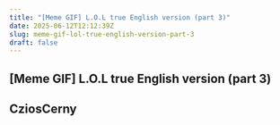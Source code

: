 ```yaml
---
title: "[Meme GIF] L.O.L true English version (part 3)"
date: 2025-06-12T12:12:39Z
slug: meme-gif-lol-true-english-version-part-3
draft: false
---
```


## [Meme GIF] L.O.L true English version (part 3)

## CziosCerny

